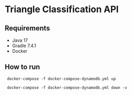 # Triangle Classification API

## Requirements
 - Java 17
 - Gradle 7.4.1 
 - Docker

## How to run
```
 docker-compose -f docker-compose-dynamodb.yml up
 
 docker-compose -f docker-compose-dynamodb.yml down -v
```
